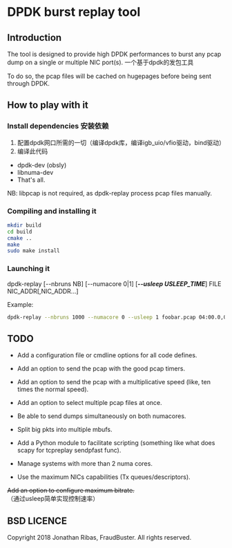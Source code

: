 # DPDK burst replay tool

## Introduction

The tool is designed to provide high DPDK performances to burst any pcap dump on
a single or multiple NIC port(s).
一个基于dpdk的发包工具

To do so, the pcap files will be cached on hugepages before being sent through DPDK.

## How to play with it

### Install dependencies 安装依赖
1. 配置dpdk网口所需的一切（编译dpdk库，编译igb_uio/vfio驱动，bind驱动）
2. 编译此代码
* dpdk-dev (obsly)
* libnuma-dev
* That's all.

NB: libpcap is not required, as dpdk-replay process pcap files manually.

### Compiling and installing it

```bash
mkdir build
cd build
cmake ..
make
sudo make install
```

### Launching it


dpdk-replay [--nbruns NB] [--numacore 0|1] [***--usleep USLEEP_TIME***] FILE NIC_ADDR[,NIC_ADDR...]


Example:
```bash
dpdk-replay --nbruns 1000 --numacore 0 --usleep 1 foobar.pcap 04:00.0,04:00.1,04:00.2,04:00.3
```

## TODO

* Add a configuration file or cmdline options for all code defines.

* Add an option to send the pcap with the good pcap timers.
* Add an option to send the pcap with a multiplicative speed (like, ten times the normal speed).
* Add an option to select multiple pcap files at once.
* Be able to send dumps simultaneously on both numacores.
* Split big pkts into multiple mbufs.
* Add a Python module to facilitate scripting (something like what does scapy for tcpreplay sendpfast func).
* Manage systems with more than 2 numa cores.
* Use the maximum NICs capabilities (Tx queues/descriptors).

~~Add an option to configure maximum bitrate.~~ （通过usleep简单实现控制速率）

## BSD LICENCE

Copyright 2018 Jonathan Ribas, FraudBuster. All rights reserved.
